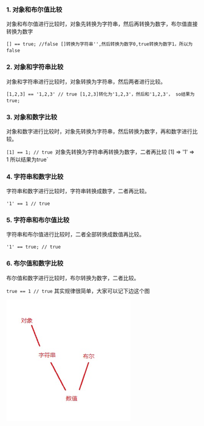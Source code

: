### 1. 对象和布尔值比较

对象和布尔值进行比较时，对象先转换为字符串，然后再转换为数字，布尔值直接转换为数字

`[] == true; //false []转换为字符串'',然后转换为数字0,true转换为数字1，所以为false`
### 2. 对象和字符串比较

对象和字符串进行比较时，对象转换为字符串，然后两者进行比较。

`[1,2,3] == '1,2,3' // true [1,2,3]转化为'1,2,3'，然后和'1,2,3'， so结果为true;`
### 3. 对象和数字比较

对象和数字进行比较时，对象先转换为字符串，然后转换为数字，再和数字进行比较。

`[1] == 1; // true `对象先转换为字符串再转换为数字，二者再比较 [1] => '1' => 1 所以结果为true`
### 4. 字符串和数字比较

字符串和数字进行比较时，字符串转换成数字，二者再比较。

`'1' == 1 // true`
### 5. 字符串和布尔值比较

字符串和布尔值进行比较时，二者全部转换成数值再比较。

`'1' == true; // true`
### 6. 布尔值和数字比较

布尔值和数字进行比较时，布尔转换为数字，二者比较。

`true == 1 // true`
其实规律很简单，大家可以记下边这个图

![alt 属性文本](./image//%E9%9A%90%E5%BC%8F%E8%BD%AC%E6%8D%A2.jpg)